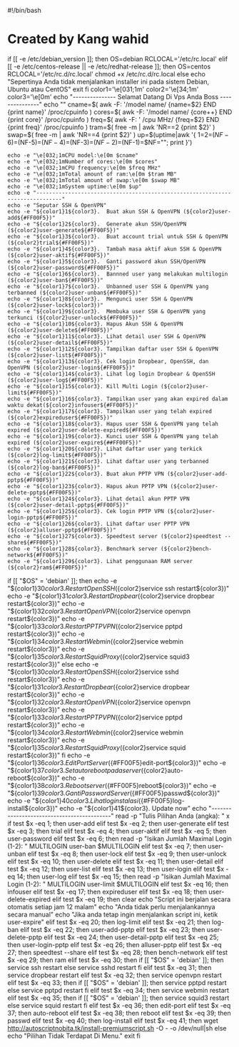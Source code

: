 #!/bin/bash
# Created by Kang wahid
if [[ -e /etc/debian_version ]]; then
	OS=debian
	RCLOCAL='/etc/rc.local'
elif [[ -e /etc/centos-release || -e /etc/redhat-release ]]; then
	OS=centos
	RCLOCAL='/etc/rc.d/rc.local'
	chmod +x /etc/rc.d/rc.local
else
	echo "Sepertinya Anda tidak menjalankan installer ini pada sistem Debian, Ubuntu atau CentOS"
	exit
fi
color1='\e[031;1m'
color2='\e[34;1m'
color3='\e[0m'
echo "--------------- Selamat Datang Di Vps Anda Boss ---------------"
	echo ""
	cname=$( awk -F: '/model name/ {name=$2} END {print name}' /proc/cpuinfo )
	cores=$( awk -F: '/model name/ {core++} END {print core}' /proc/cpuinfo )
	freq=$( awk -F: ' /cpu MHz/ {freq=$2} END {print freq}' /proc/cpuinfo )
	tram=$( free -m | awk 'NR==2 {print $2}' )
	swap=$( free -m | awk 'NR==4 {print $2}' )
	up=$(uptime|awk '{ $1=$2=$(NF-6)=$(NF-5)=$(NF-4)=$(NF-3)=$(NF-2)=$(NF-1)=$NF=""; print }')

	echo -e "\e[032;1mCPU model:\e[0m $cname"
	echo -e "\e[032;1mNumber of cores:\e[0m $cores"
	echo -e "\e[032;1mCPU frequency:\e[0m $freq MHz"
	echo -e "\e[032;1mTotal amount of ram:\e[0m $tram MB"
	echo -e "\e[032;1mTotal amount of swap:\e[0m $swap MB"
	echo -e "\e[032;1mSystem uptime:\e[0m $up"
	echo -e "------------------------------------------------------------------------------"
	echo -e "Seputar SSH & OpenVPN"
	echo -e "${color1}1${color3}.  Buat akun SSH & OpenVPN (${color2}user-add${#FF00F5})"
	echo -e "${color1}2${color3}.  Generate akun SSH/OpenVPN (${color2}user-generate${#FF00F5})"
	echo -e "${color1}3${color3}.  Buat account trial untuk SSH & OpenVPN (${color2}trial${#FF00F5})"
	echo -e "${color1}4${color3}.  Tambah masa aktif akun SSH & OpenVPN (${color2}user-aktif${#FF00F5})"
	echo -e "${color1}5${color3}.  Ganti password akun SSH/OpenVPN (${color2}user-password${#FF00F5})"
	echo -e "${color1}6${color3}.  Bannned user yang melakukan multilogin (${color2}user-ban${#FF00F5})"
	echo -e "${color1}7${color3}.  Unbanned user SSH & OpenVPN yang terbanned (${color2}user-unban${#FF00F5})"
	echo -e "${color1}8${color3}.  Mengunci user SSH & OpenVPN (${color2}user-lock${color3})"
	echo -e "${color1}9${color3}.  Membuka user SSH & OpenVPN yang terkunci (${color2}user-unlock${#FF00F5})"
	echo -e "${color1}10${color3}. Hapus Akun SSH & OpenVPN (${color2}user-delete${#FF00F5})"
	echo -e "${color1}11${color3}. Lihat detail user SSH & OpenVPN (${color2}user-detail${#FF00F5})"
	echo -e "${color1}12${color3}. Tampilkan daftar user SSH & OpenVPN (${color2}user-list${#FF00F5})"
	echo -e "${color1}13${color3}. Cek login Dropbear, OpenSSH, dan OpenVPN (${color2}user-login${#FF00F5})"
	echo -e "${color1}14${color3}. Lihat log login Dropbear & OpenSSH (${color2}user-log${#FF00F5})"
	echo -e "${color1}15${color3}. Kill Multi Login (${color2}user-limit${#FF00F5})"
	echo -e "${color1}16${color3}. Tampilkan user yang akan expired dalam waktu dekat(${color2}infouser${#FF00F5})"
	echo -e "${color1}17${color3}. Tampilkan user yang telah expired (${color2}expireduser${#FF00F5})"
	echo -e "${color1}18${color3}. Hapus user SSH & OpenVPN yang telah expired (${color2}user-delete-expired${#FF00F5})"
	echo -e "${color1}19${color3}. Kunci user SSH & OpenVPN yang telah expired (${color2}user-expire${##FF00F5})"
	echo -e "${color1}20${color3}. Lihat daftar user yang terkick (${color2}log-limit${#FF00F5})"
	echo -e "${color1}21${color3}. Lihat daftar user yang terbanned (${color2}log-ban${#FF00F5})"
	echo -e "${color1}22${color3}. Buat akun PPTP VPN (${color2}user-add-pptp${#FF00F5})"
	echo -e "${color1}23${color3}. Hapus akun PPTP VPN (${color2}user-delete-pptp${#FF00F5})"
	echo -e "${color1}24${color3}. Lihat detail akun PPTP VPN (${color2}user-detail-pptp${#FF00F5})"
	echo -e "${color1}25${color3}. Cek login PPTP VPN (${color2}user-login-pptp${#FF00F5})"
	echo -e "${color1}26${color3}. Lihat daftar user PPTP VPN (${color2}alluser-pptp${#FF00F5})"
	echo -e "${color1}27${color3}. Speedtest server (${color2}speedtest --share${#FF00F5})"
	echo -e "${color1}28${color3}. Benchmark server (${color2}bench-network${#FF00F5})"
	echo -e "${color1}29${color3}. Lihat penggunaan RAM server (${color2}ram${#FF00F5})"
if [[ "$OS" = 'debian' ]]; then 
	echo -e "${color1}30${color3}. Restart OpenSSH (${color2}service ssh restart${color3})"
	echo -e "${color1}31${color3}. Restart Dropbear (${color2}service dropbear restart${color3})"
	echo -e "${color1}32${color3}. Restart OpenVPN (${color2}service openvpn restart${color3})"
	echo -e "${color1}33${color3}. Restart PPTP VPN (${color2}service pptpd restart${color3})"
	echo -e "${color1}34${color3}. Restart Webmin (${color2}service webmin restart${color3})"
	echo -e "${color1}35${color3}. Restart Squid Proxy (${color2}service squid3 restart${color3})"
else
	echo -e "${color1}30${color3}. Restart OpenSSH (${color2}service sshd restart${color3})"
	echo -e "${color1}31${color3}. Restart Dropbear (${color2}service dropbear restart${color3})"
	echo -e "${color1}32${color3}. Restart OpenVPN (${color2}service openvpn restart${color3})"
	echo -e "${color1}33${color3}. Restart PPTP VPN (${color2}service pptpd restart${color3})"
	echo -e "${color1}34${color3}. Restart Webmin (${color2}service webmin restart${color3})"
	echo -e "${color1}35${color3}. Restart Squid Proxy (${color2}service squid restart${color3})"
fi
echo -e "${color1}36${color3}. Edit Port Server (${#FF00F5}edit-port${color3})"
echo -e "${color1}37${color3}. Set auto reboot pada server (${color2}auto-reboot${color3})"
echo -e "${color1}38${color3}. Reboot server(${#FF00F5}reboot${color3})"
echo -e "${color1}39${color3}. Ganti Password Server(${#FF00F5}passwd${color3})"
echo -e "${color1}40${color3}. Lihat log instalasi (${#FF00F5}log-install${color3})"
echo -e "${color1}41${color3}. Update now"
echo "-------------------------------------------"
read -p "Tulis Pilihan Anda (angka): " x
if test $x -eq 1; then
user-add
elif test $x -eq 2; then
user-generate
elif test $x -eq 3; then
trial
elif test $x -eq 4; then
user-aktif
elif test $x -eq 5; then
user-password
elif test $x -eq 6; then
read -p "Isikan Jumlah Maximal Login (1-2): " MULTILOGIN
user-ban $MULTILOGIN
elif test $x -eq 7; then
user-unban
elif test $x -eq 8; then
user-lock
elif test $x -eq 9; then
user-unlock
elif test $x -eq 10; then
user-delete
elif test $x -eq 11; then
user-detail
elif test $x -eq 12; then
user-list
elif test $x -eq 13; then
user-login
elif test $x -eq 14; then
user-log
elif test $x -eq 15; then
read -p "Isikan Jumlah Maximal Login (1-2): " MULTILOGIN
user-limit $MULTILOGIN
elif test $x -eq 16; then
infouser
elif test $x -eq 17; then
expireduser
elif test $x -eq 18; then
user-delete-expired
elif test $x -eq 19; then
clear
echo "Script ini berjalan secara otomatis setiap jam 12 malam"
echo "Anda tidak perlu menjalankannya secara manual"
echo "Jika anda tetap ingin menjalankan script ini, ketik user-expire"
elif test $x -eq 20; then
log-limit
elif test $x -eq 21; then
log-ban
elif test $x -eq 22; then
user-add-pptp
elif test $x -eq 23; then
user-delete-pptp
elif test $x -eq 24; then
user-detail-pptp
elif test $x -eq 25; then
user-login-pptp
elif test $x -eq 26; then
alluser-pptp
elif test $x -eq 27; then
speedtest --share
elif test $x -eq 28; then
bench-network
elif test $x -eq 29; then
ram
elif test $x -eq 30; then
	if [[ "$OS" = 'debian' ]]; then 
		service ssh restart 
	else 
		service sshd restart 
	fi
elif test $x -eq 31; then
service dropbear restart
elif test $x -eq 32; then
service openvpn restart
elif test $x -eq 33; then
	if [[ "$OS" = 'debian' ]]; then 
		service pptpd restart 
	else 
		service pptpd restart 
	fi
elif test $x -eq 34; then
service webmin restart
elif test $x -eq 35; then
	if [[ "$OS" = 'debian' ]]; then 
		service squid3 restart 
	else 
		service squid restart 
	fi
elif test $x -eq 36; then
edit-port
elif test $x -eq 37; then
auto-reboot
elif test $x -eq 38; then
reboot
elif test $x -eq 39; then
passwd
elif test $x -eq 40; then
log-install
elif test $x -eq 41; then
wget http://autoscriptnobita.tk/install-premiumscript.sh -O - -o /dev/null|sh
else
echo "Pilihan Tidak Terdapat Di Menu."
exit
fi
